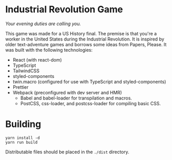 # Industrial Revolution Game

_Your evening duties are calling you._

This game was made for a US History final. The premise is that you're a worker in the United States during the Industrial Revolution. It is inspired by older text-adventure games and borrows some ideas from Papers, Please. It was built with the following technologies:

- React (with react-dom)
- TypeScript
- TailwindCSS
- styled-components
- twin.macro (configured for use with TypeScript and styled-components)
- Prettier
- Webpack (preconfigured with dev server and HMR)
  - Babel and babel-loader for transpilation and macros.
  - PostCSS, css-loader, and postcss-loader for compiling basic CSS.

# Building

```
yarn install -d
yarn run build
```

Distributable files should be placed in the `./dist` directory.
